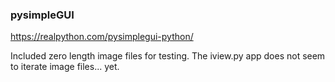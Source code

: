 ### pysimpleGUI

https://realpython.com/pysimplegui-python/

Included zero length image files for testing.
The iview.py app does not seem to iterate image files... yet.
